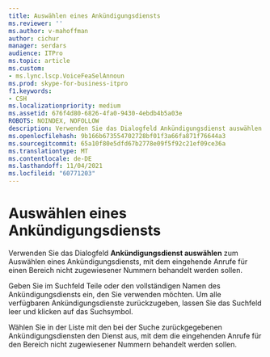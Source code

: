 ```yaml
---
title: Auswählen eines Ankündigungsdiensts
ms.reviewer: ''
ms.author: v-mahoffman
author: cichur
manager: serdars
audience: ITPro
ms.topic: article
ms.custom:
- ms.lync.lscp.VoiceFeaSelAnnoun
ms.prod: skype-for-business-itpro
f1.keywords:
- CSH
ms.localizationpriority: medium
ms.assetid: 676f4d80-6826-4fa0-9430-4ebdb4b5a03e
ROBOTS: NOINDEX, NOFOLLOW
description: Verwenden Sie das Dialogfeld Ankündigungsdienst auswählen zum Auswählen eines Ankündigungsdiensts, mit dem eingehende Anrufe für einen Bereich nicht zugewiesener Nummern behandelt werden sollen.
ms.openlocfilehash: 9b166b673554702728bf01f3a66fa871f76644a3
ms.sourcegitcommit: 65a10f80e5dfd67b2778e09f5f92c21ef09ce36a
ms.translationtype: MT
ms.contentlocale: de-DE
ms.lasthandoff: 11/04/2021
ms.locfileid: "60771203"
---
```

# <a name="select-an-announcement-service"></a>Auswählen eines Ankündigungsdiensts
 
Verwenden Sie das Dialogfeld **Ankündigungsdienst auswählen** zum Auswählen eines Ankündigungsdiensts, mit dem eingehende Anrufe für einen Bereich nicht zugewiesener Nummern behandelt werden sollen.
  
Geben Sie im Suchfeld Teile oder den vollständigen Namen des Ankündigungsdiensts ein, den Sie verwenden möchten. Um alle verfügbaren Ankündigungsdienste zurückzugeben, lassen Sie das Suchfeld leer und klicken auf das Suchsymbol.
  
Wählen Sie in der Liste mit den bei der Suche zurückgegebenen Ankündigungsdiensten den Dienst aus, mit dem die eingehenden Anrufe für den Bereich nicht zugewiesener Nummern behandelt werden sollen.
  

